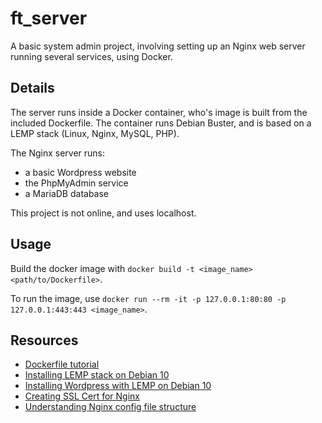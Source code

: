 # ft_server

A basic system admin project, involving setting up an Nginx web server running several services, using Docker.

## Details

The server runs inside a Docker container, who's image is built from the included Dockerfile.
The container runs Debian Buster, and is based on a LEMP stack (Linux, Nginx, MySQL, PHP).

The Nginx server runs:

  * a basic Wordpress website
  * the PhpMyAdmin service
  * a MariaDB database
  
This project is not online, and uses localhost.

## Usage

Build the docker image with ```docker build -t <image_name> <path/to/Dockerfile>```.

To run the image, use ```docker run --rm -it -p 127.0.0.1:80:80 -p 127.0.0.1:443:443 <image_name>```.

## Resources

* [Dockerfile tutorial](https://takacsmark.com/dockerfile-tutorial-by-example-dockerfile-best-practices-2018/)
* [Installing LEMP stack on Debian 10](https://www.digitalocean.com/community/tutorials/how-to-install-linux-nginx-mariadb-php-lemp-stack-on-debian-10)
* [Installing Wordpress with LEMP on Debian 10](https://www.digitalocean.com/community/tutorials/how-to-install-wordpress-with-lemp-nginx-mariadb-and-php-on-debian-10)
* [Creating SSL Cert for Nginx](https://www.digitalocean.com/community/tutorials/how-to-create-a-self-signed-ssl-certificate-for-nginx-on-debian-10)
* [Understanding Nginx config file structure](https://www.digitalocean.com/community/tutorials/understanding-the-nginx-configuration-file-structure-and-configuration-contexts)
